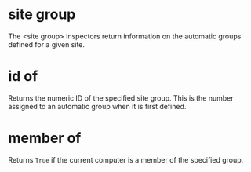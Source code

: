 # site group

The &lt;site group&gt; inspectors return information on the automatic groups defined for a given site.

# id of <site group>

Returns the numeric ID of the specified site group. This is the number assigned to an automatic group when it is first defined.

# member of <site group>

Returns `True` if the current computer is a member of the specified group.
